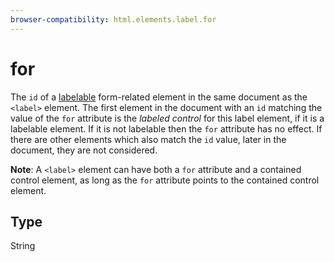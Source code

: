 ```yaml
---
browser-compatibility: html.elements.label.for
---
```


# for

The `id` of a
[labelable](/en-US/docs/Web/Guide/HTML/Content_categories#Form_labelable)
form-related element in the same document as the `<label>` element.
The first element in the document with an `id` matching the value of
the `for` attribute is the *labeled control* for this label element,
if it is a labelable element. If it is not labelable then the `for`
attribute has no effect. If there are other elements which also
match the `id` value, later in the document, they are not
considered.

**Note**: A `<label>` element can have both a `for` attribute and a
contained control element, as long as the `for` attribute points to
the contained control element.

## Type

String
